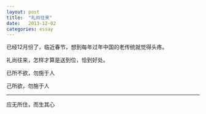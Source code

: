 ```yaml
---
layout: post
title:  "礼尚往来"
date:   2013-12-02 
categories: essay
---
```


已经12月份了，临近春节，想到每年过年中国的老传统就觉得头疼。

礼尚往来，怎样才算是送到位，恰到好处。


已所不欲，勿施于人


己所欲，勿施于人

-----
应无所住，而生其心

 